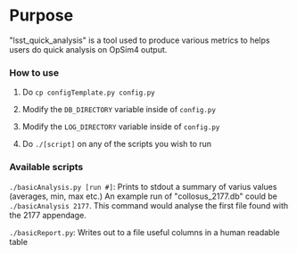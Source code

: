 # Purpose

"lsst_quick_analysis" is a tool used to produce various metrics to helps users
do quick analysis on OpSim4 output.


### How to use

1) Do `cp configTemplate.py config.py`

2) Modify the `DB_DIRECTORY` variable inside of `config.py`

3) Modify the `LOG_DIRECTORY` variable inside of `config.py`

4) Do `./[script]` on any of the scripts you wish to run


### Available scripts

`./basicAnalysis.py [run #]`: Prints to stdout a summary of varius values (averages, min, max etc.) An example run of "collosus_2177.db" could be `./basicAnalysis 2177`. This command would analyse the first file found with the 2177 appendage.

`./basicReport.py`: Writes out to a file useful columns in a human readable table


